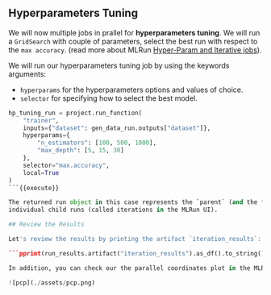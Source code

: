 ## Hyperparameters Tuning

We will now multiple jobs in prallel for **hyperparameters tuning**. We will run a `GridSearch` with couple of 
parameters, select the best run with respect to the `max accuracy`. (read more about MLRun 
[Hyper-Param and Iterative jobs](https://docs.mlrun.org/en/latest/hyper-params.html)).

We will run our hyperparameters tuning job by using the keywords arguments: 

* `hyperparams` for the hyperparameters options and values of choice.
* `selector` for specifying how to select the best model.

```python
hp_tuning_run = project.run_function(
    "trainer", 
    inputs={"dataset": gen_data_run.outputs["dataset"]}, 
    hyperparams={
        "n_estimators": [100, 500, 1000], 
        "max_depth": [5, 15, 30]
    }, 
    selector="max.accuracy", 
    local=True
)
```{{execute}}

The returned run object in this case represents the `parent` (and the **best** result), we can also access the 
individual child runs (called iterations in the MLRun UI).

## Review the Results

Let's review the results by printing the artifact `iteration_results`:

```pprint(run_results.artifact("iteration_results").as_df().to_string())```{{execute}}

In addition, you can check our the parallel coordinates plot in the MLRun UI!

![pcp](./assets/pcp.png)
